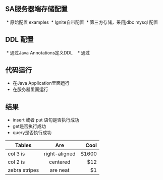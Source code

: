 ## SA服务器端存储配置
  * 原始配置 examples 
  * Ignite自带配置
  * 第三方存储，采用jdbc mysql 配置  

## DDL 配置
  * 通过Java Annotations定义DDL  
  * 通过
  
## 代码运行  
  * 在Java Application里面运行  
  * 在服务器里面运行  
  
## 结果  
  * insert 或者 put 语句是否执行成功  
  * get是否执行成功  
  * query是否执行成功   

| Tables        | Are           | Cool  |
| ------------- |:-------------:| -----:|
| col 3 is      | right-aligned | $1600 |
| col 2 is      | centered      |   $12 |
| zebra stripes | are neat      |    $1 |
